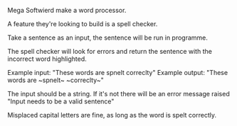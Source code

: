 Mega Softwierd make a word processor. 

A feature they're looking to build is a spell checker.

Take a sentence as an input, the sentence will be run in programme. 

The spell checker will look for errors and return the sentence with the incorrect word highlighted.

Example input: "These words are spnelt correclty"
Example output: "These words are ~spnelt~ ~correclty~"

The input should be a string. If it's not there will be an error message raised "Input needs to be a valid sentence"

Misplaced capital letters are fine, as long as the word is spelt correctly. 